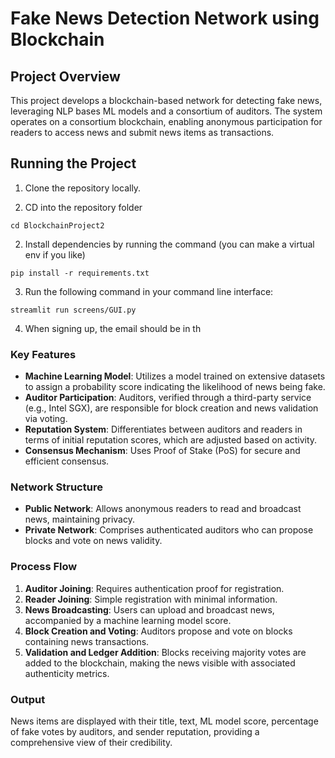 # Fake News Detection Network using Blockchain

## Project Overview

This project develops a blockchain-based network for detecting fake news, leveraging NLP bases ML models and a consortium of auditors. The system operates on a consortium blockchain, enabling anonymous participation for readers to access news and submit news items as transactions.

## Running the Project

1. Clone the repository locally.

2. CD into the repository folder
```
cd BlockchainProject2
```
2. Install dependencies by running the command  (you can make a virtual env if you like)
```
pip install -r requirements.txt
```
3. Run the following command in your command line interface: 

```
streamlit run screens/GUI.py 
```

4. When signing up, the email should be in th
   
### Key Features

- **Machine Learning Model**: Utilizes a model trained on extensive datasets to assign a probability score indicating the likelihood of news being fake.
- **Auditor Participation**: Auditors, verified through a third-party service (e.g., Intel SGX), are responsible for block creation and news validation via voting.
- **Reputation System**: Differentiates between auditors and readers in terms of initial reputation scores, which are adjusted based on activity.
- **Consensus Mechanism**: Uses Proof of Stake (PoS) for secure and efficient consensus.

### Network Structure

- **Public Network**: Allows anonymous readers to read and broadcast news, maintaining privacy.
- **Private Network**: Comprises authenticated auditors who can propose blocks and vote on news validity.

### Process Flow

1. **Auditor Joining**: Requires authentication proof for registration.
2. **Reader Joining**: Simple registration with minimal information.
3. **News Broadcasting**: Users can upload and broadcast news, accompanied by a machine learning model score.
4. **Block Creation and Voting**: Auditors propose and vote on blocks containing news transactions.
5. **Validation and Ledger Addition**: Blocks receiving majority votes are added to the blockchain, making the news visible with associated authenticity metrics.

### Output

News items are displayed with their title, text, ML model score, percentage of fake votes by auditors, and sender reputation, providing a comprehensive view of their credibility.

